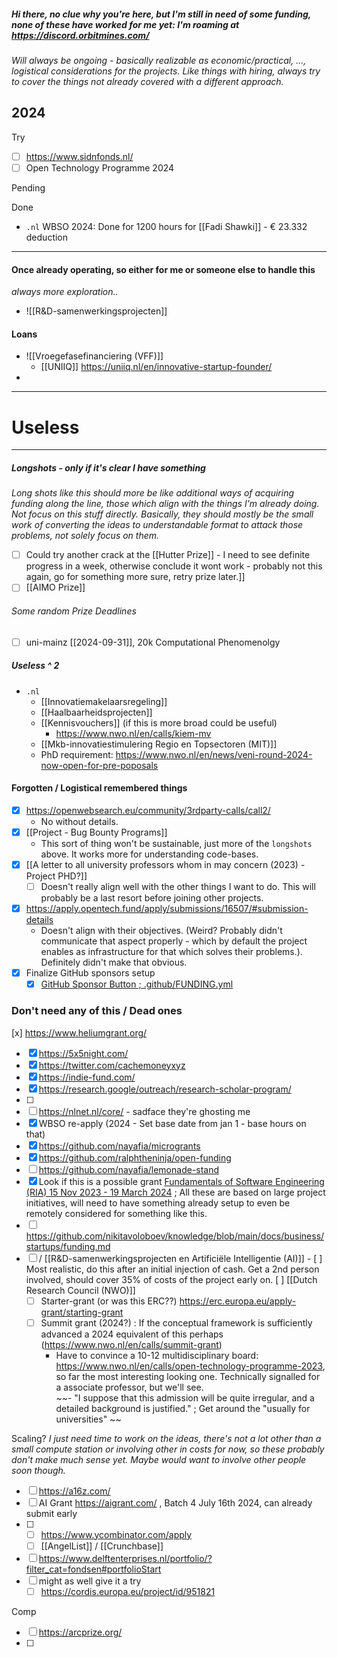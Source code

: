 ##### Hi there, no clue why you're here, but I'm still in need of some funding, none of these have worked for me yet: I'm roaming at https://discord.orbitmines.com/

*Will always be ongoing - basically realizable as economic/practical, ..., logistical considerations for the projects. Like things with hiring, always try to cover the things not already covered with a different approach.*

## 2024
Try
- [ ] https://www.sidnfonds.nl/
- [ ] Open Technology Programme 2024

Pending

Done
- `.nl` WBSO 2024: Done for 1200 hours for [[Fadi Shawki]] - € 23.332 deduction

---

#### Once already operating, so either for me or someone else to handle this
*always more exploration..*

  - ![[R&D-samenwerkingsprojecten]] 
#### Loans
- ![[Vroegefasefinanciering (VFF)]]
	- [[UNIIQ]] https://uniiq.nl/en/innovative-startup-founder/
- 

---

# Useless

---

##### Longshots - only if it's clear I have something
*Long shots like this should more be like additional ways of acquiring funding along the line, those which align with the things I'm already doing. Not focus on this stuff directly. Basically, they should mostly be the small work of converting the ideas to understandable format to attack those problems, not solely focus on them.*
- [ ] Could try another crack at the [[Hutter Prize]] - I need to see definite progress in a week, otherwise conclude it wont work - probably not this again, go for something more sure, retry prize later.]]
- [ ] [[AIMO Prize]]
###### Some random Prize Deadlines
- [ ] uni-mainz [[2024-09-31]], 20k Computational Phenomenolgy 

##### Useless ^ 2
- `.nl`
	- [[Innovatiemakelaarsregeling]]
	- [[Haalbaarheidsprojecten]]
	- [[Kennisvouchers]] (if this is more broad could be useful)
		- https://www.nwo.nl/en/calls/kiem-mv
	- [[Mkb-innovatiestimulering Regio en Topsectoren (MIT)]]
	- PhD requirement: https://www.nwo.nl/en/news/veni-round-2024-now-open-for-pre-poposals

#### Forgotten / Logistical remembered things

- [x] https://openwebsearch.eu/community/3rdparty-calls/call2/
	- No without details.
- [x] [[Project - Bug Bounty Programs]]
	- This sort of thing won't be sustainable, just more of the `longshots` above. It works more for understanding code-bases.
- [x] [[A letter to all university professors whom in may concern (2023) - Project PHD?]]
	- [ ] Doesn't really align well with the other things I want to do. This will probably be a last resort before joining other projects.
- [x] https://apply.opentech.fund/apply/submissions/16507/#submission-details
	- Doesn't align with their objectives. (Weird? Probably didn't communicate that aspect properly - which by default the project enables as infrastructure for that which solves their problems.). Definitely didn't make that obvious.
- [x] Finalize GitHub sponsors setup  
  - [x] [GitHub Sponsor Button ; .github/FUNDING.yml](https://docs.github.com/en/repositories/managing-your-repositorys-settings-and-features/customizing-your-repository/displaying-a-sponsor-button-in-your-repository)  

### Don't need any of this / Dead ones
[x] https://www.heliumgrant.org/
- [x] https://5x5night.com/
- [x] https://twitter.com/cachemoneyxyz
- [x] https://indie-fund.com/
- [x] https://research.google/outreach/research-scholar-program/
- [ ] 
- [ ] https://nlnet.nl/core/ - sadface they're ghosting me
- [x] WBSO re-apply (2024 - Set base date from jan 1 - base hours on that)
- [x] https://github.com/nayafia/microgrants
- [x] https://github.com/ralphtheninja/open-funding
- [ ] https://github.com/nayafia/lemonade-stand
- [x] Look if this is a possible grant [Fundamentals of Software Engineering (RIA) 15 Nov 2023 - 19 March 2024](https://ec.europa.eu/info/funding-tenders/opportunities/portal/screen/opportunities/topic-details/horizon-cl4-2024-digital-emerging-01-22;callCode=null;freeTextSearchKeyword=computer;matchWholeText=true;typeCodes=0,1,2,8;statusCodes=31094501,31094502;programmePeriod=null;programCcm2Id=43108390;programDivisionCode=null;focusAreaCode=null;destinationGroup=null;missionGroup=null;geographicalZonesCode=null;programmeDivisionProspect=null;startDateLte=null;startDateGte=null;crossCuttingPriorityCode=null;cpvCode=null;performanceOfDelivery=null;sortQuery=sortStatus;orderBy=asc;onlyTenders=false;topicListKey=topicSearchTablePageState) ; All these are based on large project initiatives, will need to have something already setup to even be remotely considered for something like this. 
- [ ] https://github.com/nikitavoloboev/knowledge/blob/main/docs/business/startups/funding.md
- [ ] / [[R&D-samenwerkingsprojecten en Artificiële Intelligentie (AI)]]
	  - [ ] Most realistic, do this after an initial injection of cash. Get a 2nd person involved, should cover 35% of costs of the project early on.
[ ] [[Dutch Research Council (NWO)]] 
  - [ ] Starter-grant (or was this ERC??) https://erc.europa.eu/apply-grant/starting-grant
  - [ ] Summit grant (2024?) : If the conceptual framework is sufficiently advanced a 2024 equivalent of this perhaps (https://www.nwo.nl/en/calls/summit-grant)  
    - Have to convince a 10-12 multidisciplinary board: https://www.nwo.nl/en/calls/open-technology-programme-2023, so far the most interesting looking one. Technically signalled for a associate professor, but we'll see.  
    ~~- "I suppose that this admission will be quite irregular, and a detailed background is justified." ; Get around the "usually for universities"  ~~


Scaling?
*I just need time to work on the ideas, there's not a lot other than a small compute station or involving other in costs for now, so these probably don't make much sense yet. Maybe would want to involve other people soon though.*
- [ ] https://a16z.com/
- [ ] AI Grant https://aigrant.com/ , Batch 4 July 16th 2024, can already submit early
- [ ] 
	- [ ] https://www.ycombinator.com/apply
	- [ ] [[AngelList]] / [[Crunchbase]]
- [ ] https://www.delftenterprises.nl/portfolio/?filter_cat=fondsen#portfolioStart
- [ ] might as well give it a try
	- [ ] https://cordis.europa.eu/project/id/951821

Comp
- [ ] https://arcprize.org/
- [ ] 